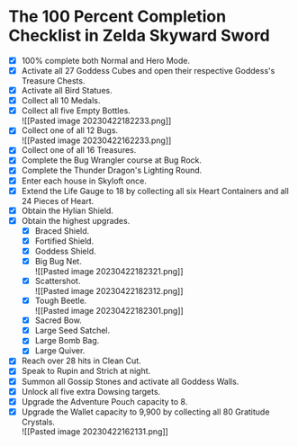 # The 100 Percent Completion Checklist in Zelda Skyward Sword

- [x] 100% complete both Normal and Hero Mode.
- [x] Activate all 27 Goddess Cubes and open their respective Goddess's Treasure Chests.
- [x] Activate all Bird Statues.
- [x] Collect all 10 Medals.
- [x] Collect all five Empty Bottles.  
![[Pasted image 20230422182233.png]]
- [x] Collect one of all 12 Bugs.  
![[Pasted image 20230422162233.png]]
- [x] Collect one of all 16 Treasures.
- [x] Complete the Bug Wrangler course at Bug Rock.
- [x] Complete the Thunder Dragon's Lighting Round.
- [x] Enter each house in Skyloft once.
- [x] Extend the Life Gauge to 18 by collecting all six Heart Containers and all 24 Pieces of Heart.
- [x] Obtain the Hylian Shield.
- [x] Obtain the highest upgrades.
    - [x] Braced Shield.
    - [x] Fortified Shield.
    - [x] Goddess Shield.
    - [x] Big Bug Net.  
    ![[Pasted image 20230422182321.png]]
    - [x] Scattershot.  
    ![[Pasted image 20230422182312.png]]
    - [x] Tough Beetle.  
    ![[Pasted image 20230422182301.png]]
    - [x] Sacred Bow.
    - [x] Large Seed Satchel.
    - [x] Large Bomb Bag.
    - [x] Large Quiver.
- [x] Reach over 28 hits in Clean Cut.
- [x] Speak to Rupin and Strich at night.
- [x] Summon all Gossip Stones and activate all Goddess Walls.
- [x] Unlock all five extra Dowsing targets.
- [x] Upgrade the Adventure Pouch capacity to 8.
- [x] Upgrade the Wallet capacity to 9,900 by collecting all 80 Gratitude Crystals.  
![[Pasted image 20230422162131.png]]
